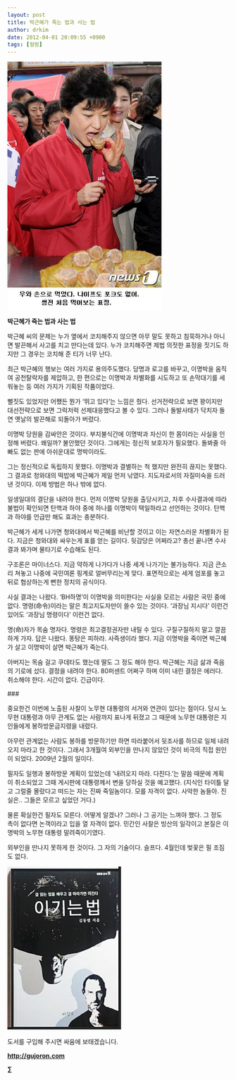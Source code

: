 ```yaml
---
layout: post
title: 박근혜가 죽는 법과 사는 법
author: drkim
date: 2012-04-01 20:09:55 +0900
tags: [컬럼]
---
```

 ![](/files/attach/images/199/531/250/142A7D3D4F.jpg)







  
**박근혜가 죽는 법과 사는 법** 

박근혜 씨의 문제는 누가 옆에서 코치해주지 않으면 아무 말도 못하고 침묵하거나 아니면 발끈해서 사고를 치고 만다는데 있다. 누가 코치해주면 제법 의젓한 표정을 짓기도 하지만 그 경우는 코치해 준 티가 너무 난다. 

최근 박근혜의 행보는 여러 가지로 용의주도했다. 당명과 로고를 바꾸고, 이명박을 움직여 공천탈락자를 제압하고, 한 편으로는 이명박과 차별화를 시도하고 또 손막대기를 세워놓는 등 여러 가지가 기획된 작품이었다. 

뻘짓도 있었지만 어쨌든 뭔가 ‘뛰고 있다’는 느낌은 줬다. 선거전략으로 보면 꽝이지만 대선전략으로 보면 그럭저럭 선제대응했다고 볼 수 있다. 그러나 돌발사태가 닥치자 돌연 옛날의 발끈해로 되돌아가 버렸다. 

이명박 당원을 감싸안은 것이다. 부지불식간에 이명박과 자신이 한 몸이라는 사실을 인정해 버렸다. 왜일까? 불안했던 것이다. 그에게는 정신적 보호자가 필요했다. 돌봐줄 아빠도 없는 판에 아쉬운대로 명박이라도. 

그는 정신적으로 독립하지 못했다. 이명박과 결별하는 척 했지만 완전히 끊지는 못했다. 그 결과로 청와대의 떡밥에 박근혜가 제일 먼저 낚였다. 지도자로서의 자질미숙을 드러낸 것이다. 이제 방법은 하나 밖에 없다. 

일생일대의 결단을 내려야 한다. 먼저 이명박 당원을 출당시키고, 차후 수사결과에 따라 불법이 확인되면 탄핵과 하야 중에 하나를 이명박이 택일하라고 선언하는 것이다. 탄핵과 하야를 언급만 해도 효과는 충분하다. 

박근혜가 세게 나가면 청와대에서 박근혜를 비난할 것이고 이는 자연스러운 차별화가 된다. 지금은 청와대와 싸우는게 표를 얻는 길이다. 뒷감당은 어쩌라고? 총선 끝나면 수사결과 봐가며 물타기로 수습해도 된다. 

구조론은 마이너스다. 지금 약하게 나가다가 나중 세게 나가기는 불가능하다. 지금 큰소리 쳐놓고 나중에 국민여론 핑계로 얼버무리는게 맞다. 표면적으로는 세게 엄포를 놓고 뒤로 협상하는게 뻔한 정치의 공식이다. 

사실 결과는 나왔다. ‘BH하명’이 이명박을 의미한다는 사실을 모르는 사람은 국민 중에 없다. 명령(命令)이라는 말은 최고지도자만이 쓸수 있는 것이다. ‘과장님 지시다’ 이런건 있어도 ‘과장님 명령이다’ 이런건 없다. 

명(命)자가 목숨 명자다. 명령은 최고결정권자만 내릴 수 있다. 구질구질하지 말고 깔끔하게 가자. 답은 나왔다. 똥탕은 피하라. 사즉생이라 했다. 지금 이명박을 죽이면 박근혜가 살고 이명박이 살면 박근혜가 죽는다. 

아버지는 목숨 걸고 쿠데타도 했는데 딸도 그 정도 해야 한다. 박근혜는 지금 삶과 죽음의 기로에 섰다. 결정을 내려야 한다. 80퍼센트 어쩌구 하며 이미 내린 결정은 에러다. 취소해야 한다. 시간이 없다. 긴급이다. 

\### 

중요한건 이번에 노출된 사찰이 노무현 대통령의 서거와 연관이 있다는 점이다. 당시 노무현 대통령과 아무 관계도 없는 사람까지 표나게 뒤졌고 그 때문에 노무현 대통령은 지인들에게 봉하방문금지령을 내렸다. 

아무런 관계없는 사람도 봉하를 방문하기만 하면 따라붙어서 뒷조사를 하므로 일체 내려오지 마라고 한 것이다. 그래서 3개월여 외부인을 만나지 않았던 것이 비극의 직접 원인이 되었다. 2009년 2월의 일이다. 

필자도 일행과 봉하방문 계획이 있었는데 ‘내려오지 마라. 다친다.’는 말씀 때문에 계획이 취소되었고 그때 게시판에 대통령께서 변을 당하실 것을 예고했다. (지식인 타이틀 달고 그럴줄 몰랐다고 떠드는 자는 진짜 죽일놈이다. 모를 자격이 없다. 사악한 놈들아. 진실은.. 그들은 모르고 싶었던 거다.) 

물론 확실한건 필자도 모른다. 어떻게 알겠나? 그러나 그 공기는 느껴야 했다. 그 정도 촉이 없다면 논객이라고 입을 열 자격이 없다. 민간인 사찰은 빙산의 일각이고 본질은 이명박의 노무현 대통령 말려죽이기였다. 



외부인을 만나지 못하게 한 것이다. 그 자의 기술이다. 슬프다. 4월인데 벚꽃은 필 조짐도 없다. 

















![](/files/attach/images/199/290/248/123456.JPG)



도서를 구입해 주시면 싸움에 보태겠습니다.



**http://gujoron.com**  


**∑**